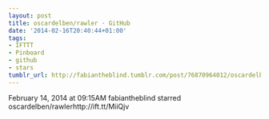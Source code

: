 ```yaml
---
layout: post
title: oscardelben/rawler · GitHub
date: '2014-02-16T20:40:44+01:00'
tags:
- IFTTT
- Pinboard
- github
- stars
tumblr_url: http://fabiantheblind.tumblr.com/post/76870964012/oscardelben-rawler-github
---
```

February 14, 2014 at 09:15AM
fabiantheblind starred oscardelben/rawlerhttp://ift.tt/MiiQjv
